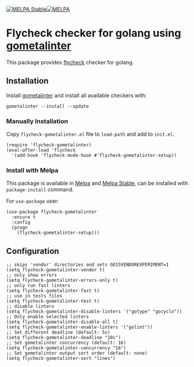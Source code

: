 [![MELPA Stable](http://stable.melpa.org/packages/flycheck-gometalinter-badge.svg)](http://stable.melpa.org/#/flycheck-gometalinter)[![MELPA](https://melpa.org/packages/flycheck-gometalinter-badge.svg)](https://melpa.org/#/flycheck-gometalinter)
# Flycheck checker for golang using [gometalinter](https://github.com/alecthomas/gometalinter)

This package provides [flycheck][flycheck-ref] checker for golang.

## Installation

Install [gometalinter](https://github.com/alecthomas/gometalinter) and install all available checkers with:

```
gometalinter --install --update
```

### Manually Installation
Copy `flycheck-gometalinter.el` file to `load-path` and add to `init.el`.

```elisp
(require 'flycheck-gometalinter)
(eval-after-load 'flycheck
  '(add-hook 'flycheck-mode-hook #'flycheck-gometalinter-setup))
```

### Install with Melpa

This package is available in
[Melpa](https://melpa.org/#/flycheck-gometalinter) and
[Melpa Stable](http://stable.melpa.org/#/flycheck-gometalinter), can
be installed with `package-install` command.

For `use-package` user:

```elisp
(use-package flycheck-gometalinter
  :ensure t
  :config
  (progn
    (flycheck-gometalinter-setup)))
```

## Configuration

```elisp
;; skips 'vendor' directories and sets GO15VENDOREXPERIMENT=1
(setq flycheck-gometalinter-vendor t)
;; only show errors
(setq flycheck-gometalinter-errors-only t)
;; only run fast linters
(setq flycheck-gometalinter-fast t)
;; use in tests files
(setq flycheck-gometalinter-test t)
;; disable linters
(setq flycheck-gometalinter-disable-linters '("gotype" "gocyclo"))
;; Only enable selected linters
(setq flycheck-gometalinter-disable-all t)
(setq flycheck-gometalinter-enable-linters '("golint"))
;; Set different deadline (default: 5s)
(setq flycheck-gometalinter-deadline "10s")
;; Set gometalinter concurrency (default: 16)
(setq flycheck-gometalinter-concurrency "16")
;; Set gometalinter output sort order (default: none)
(setq flycheck-gometalinter-sort "lines")
```

[flycheck-ref]: http://www.flycheck.org                 "Flycheck"
